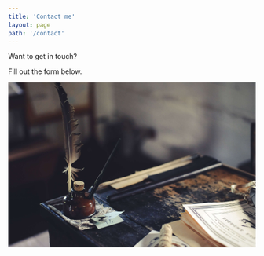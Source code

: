 ```yaml
---
title: 'Contact me'
layout: page
path: '/contact'
---
```


Want to get in touch?

Fill out the form below.

![quil](./quil.jpg)
